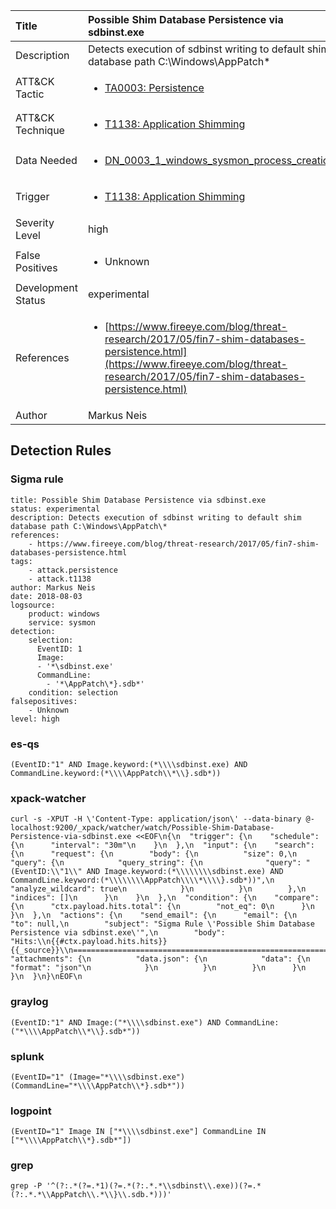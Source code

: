 | Title                | Possible Shim Database Persistence via sdbinst.exe                                                                                                                                                 |
|:---------------------|:------------------------------------------------------------------------------------------------------------------------------------------------------------|
| Description          | Detects execution of sdbinst writing to default shim database path C:\Windows\AppPatch\*                                                                                                                                           |
| ATT&amp;CK Tactic    | <ul><li>[TA0003: Persistence](https://attack.mitre.org/tactics/TA0003)</li></ul>  |
| ATT&amp;CK Technique | <ul><li>[T1138: Application Shimming](https://attack.mitre.org/techniques/T1138)</li></ul>                             |
| Data Needed          | <ul><li>[DN_0003_1_windows_sysmon_process_creation](../Data_Needed/DN_0003_1_windows_sysmon_process_creation.md)</li></ul>                                                         |
| Trigger              | <ul><li>[T1138: Application Shimming](../Triggers/T1138.md)</li></ul>  |
| Severity Level       | high                                                                                                                                                 |
| False Positives      | <ul><li>Unknown</li></ul>                                                                  |
| Development Status   | experimental                                                                                                                                                |
| References           | <ul><li>[https://www.fireeye.com/blog/threat-research/2017/05/fin7-shim-databases-persistence.html](https://www.fireeye.com/blog/threat-research/2017/05/fin7-shim-databases-persistence.html)</li></ul>                                                          |
| Author               | Markus Neis                                                                                                                                                |


## Detection Rules

### Sigma rule

```
title: Possible Shim Database Persistence via sdbinst.exe 
status: experimental
description: Detects execution of sdbinst writing to default shim database path C:\Windows\AppPatch\*
references:
    - https://www.fireeye.com/blog/threat-research/2017/05/fin7-shim-databases-persistence.html
tags:
    - attack.persistence
    - attack.t1138
author: Markus Neis
date: 2018-08-03
logsource:
    product: windows
    service: sysmon
detection:
    selection:
      EventID: 1
      Image:
      - '*\sdbinst.exe'
      CommandLine: 
        - '*\AppPatch\*}.sdb*'            
    condition: selection
falsepositives:
    - Unknown 
level: high

```





### es-qs
    
```
(EventID:"1" AND Image.keyword:(*\\\\sdbinst.exe) AND CommandLine.keyword:(*\\\\AppPatch\\*\\}.sdb*))
```


### xpack-watcher
    
```
curl -s -XPUT -H \'Content-Type: application/json\' --data-binary @- localhost:9200/_xpack/watcher/watch/Possible-Shim-Database-Persistence-via-sdbinst.exe <<EOF\n{\n  "trigger": {\n    "schedule": {\n      "interval": "30m"\n    }\n  },\n  "input": {\n    "search": {\n      "request": {\n        "body": {\n          "size": 0,\n          "query": {\n            "query_string": {\n              "query": "(EventID:\\"1\\" AND Image.keyword:(*\\\\\\\\sdbinst.exe) AND CommandLine.keyword:(*\\\\\\\\AppPatch\\\\*\\\\}.sdb*))",\n              "analyze_wildcard": true\n            }\n          }\n        },\n        "indices": []\n      }\n    }\n  },\n  "condition": {\n    "compare": {\n      "ctx.payload.hits.total": {\n        "not_eq": 0\n      }\n    }\n  },\n  "actions": {\n    "send_email": {\n      "email": {\n        "to": null,\n        "subject": "Sigma Rule \'Possible Shim Database Persistence via sdbinst.exe\'",\n        "body": "Hits:\\n{{#ctx.payload.hits.hits}}{{_source}}\\n================================================================================\\n{{/ctx.payload.hits.hits}}",\n        "attachments": {\n          "data.json": {\n            "data": {\n              "format": "json"\n            }\n          }\n        }\n      }\n    }\n  }\n}\nEOF\n
```


### graylog
    
```
(EventID:"1" AND Image:("*\\\\sdbinst.exe") AND CommandLine:("*\\\\AppPatch\\*\\}.sdb*"))
```


### splunk
    
```
(EventID="1" (Image="*\\\\sdbinst.exe") (CommandLine="*\\\\AppPatch\\*}.sdb*"))
```


### logpoint
    
```
(EventID="1" Image IN ["*\\\\sdbinst.exe"] CommandLine IN ["*\\\\AppPatch\\*}.sdb*"])
```


### grep
    
```
grep -P '^(?:.*(?=.*1)(?=.*(?:.*.*\\sdbinst\\.exe))(?=.*(?:.*.*\\AppPatch\\.*\\}\\.sdb.*)))'
```



